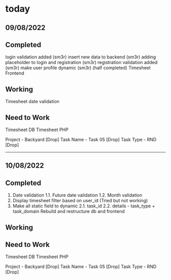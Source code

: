 # today

## 09/08/2022

Completed
------------------
login validation added (sm3r)
insert new data to backend (sm3r)
adding placeholder to login and registration (sm3r)
registration validation added (sm3r)
make user profile dynamic (sm3r) (half completed)
Timesheet Frontend


Working
------------------
Timesheet date validation



Need to Work
------------------
Timesheet DB
Timesheet PHP


Project - Backyard [Drop]
Task Name - Task 05 [Drop]
Task Type - RND [Drop]

--------------------------------------------------------------------

## 10/08/2022

Completed
----------------------
1. Date validation
	1.1. Future date validation
	1.2. Month validation
3. Display timesheet filter based on user_id (Tried but not working)
2. Make all static field to dynamic
	2.1. task_id
	2.2. details - task_type + task_domain
Rebuild and restructure db and frontend



Working
----------------------
	



Need to Work
----------------------
Timesheet DB
Timesheet PHP


Project - Backyard [Drop]
Task Name - Task 05 [Drop]
Task Type - RND [Drop]

